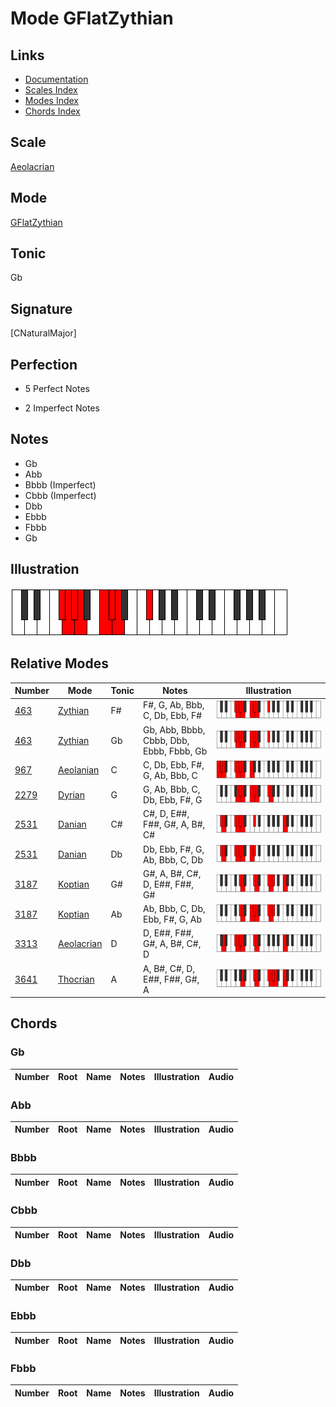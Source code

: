 # Mode GFlatZythian

## Links

- [Documentation](index.md)
- [Scales Index](Scales.md)
- [Modes Index](Modes.md)
- [Chords Index](Chords.md)

## Scale

[Aeolacrian](ScaleAeolacrian.md)

## Mode

[GFlatZythian](ModeGFlatZythian.md)

## Tonic

Gb

## Signature

[CNaturalMajor]

## Perfection

 - 5 Perfect Notes

 - 2 Imperfect Notes

## Notes

- Gb
- Abb
- Bbbb (Imperfect)
- Cbbb (Imperfect)
- Dbb
- Ebbb
- Fbbb
- Gb

## Illustration

![GFlatZythian](ModeGFlatZythian.png)

## Relative Modes

| Number | Mode | Tonic | Notes | Illustration |
|--------|------|-------|-------|--------------|
| [463](https://ianring.com/musictheory/scales/463) | [Zythian](ModeZythian.md) | F# | F#, G, Ab, Bbb, C, Db, Ebb, F# | ![FSharpZythian](ModeFSharpZythian.png) |
| [463](https://ianring.com/musictheory/scales/463) | [Zythian](ModeZythian.md) | Gb | Gb, Abb, Bbbb, Cbbb, Dbb, Ebbb, Fbbb, Gb | ![GFlatZythian](ModeGFlatZythian.png) |
| [967](https://ianring.com/musictheory/scales/967) | [Aeolanian](ModeAeolanian.md) | C | C, Db, Ebb, F#, G, Ab, Bbb, C | ![CNaturalAeolanian](ModeCNaturalAeolanian.png) |
| [2279](https://ianring.com/musictheory/scales/2279) | [Dyrian](ModeDyrian.md) | G | G, Ab, Bbb, C, Db, Ebb, F#, G | ![GNaturalDyrian](ModeGNaturalDyrian.png) |
| [2531](https://ianring.com/musictheory/scales/2531) | [Danian](ModeDanian.md) | C# | C#, D, E##, F##, G#, A, B#, C# | ![CSharpDanian](ModeCSharpDanian.png) |
| [2531](https://ianring.com/musictheory/scales/2531) | [Danian](ModeDanian.md) | Db | Db, Ebb, F#, G, Ab, Bbb, C, Db | ![DFlatDanian](ModeDFlatDanian.png) |
| [3187](https://ianring.com/musictheory/scales/3187) | [Koptian](ModeKoptian.md) | G# | G#, A, B#, C#, D, E##, F##, G# | ![GSharpKoptian](ModeGSharpKoptian.png) |
| [3187](https://ianring.com/musictheory/scales/3187) | [Koptian](ModeKoptian.md) | Ab | Ab, Bbb, C, Db, Ebb, F#, G, Ab | ![AFlatKoptian](ModeAFlatKoptian.png) |
| [3313](https://ianring.com/musictheory/scales/3313) | [Aeolacrian](ModeAeolacrian.md) | D | D, E##, F##, G#, A, B#, C#, D | ![DNaturalAeolacrian](ModeDNaturalAeolacrian.png) |
| [3641](https://ianring.com/musictheory/scales/3641) | [Thocrian](ModeThocrian.md) | A | A, B#, C#, D, E##, F##, G#, A | ![ANaturalThocrian](ModeANaturalThocrian.png) |

## Chords

### Gb

| Number | Root | Name | Notes | Illustration | Audio |
|--------|------|------|-------|--------------|-------|

### Abb

| Number | Root | Name | Notes | Illustration | Audio |
|--------|------|------|-------|--------------|-------|

### Bbbb

| Number | Root | Name | Notes | Illustration | Audio |
|--------|------|------|-------|--------------|-------|

### Cbbb

| Number | Root | Name | Notes | Illustration | Audio |
|--------|------|------|-------|--------------|-------|

### Dbb

| Number | Root | Name | Notes | Illustration | Audio |
|--------|------|------|-------|--------------|-------|

### Ebbb

| Number | Root | Name | Notes | Illustration | Audio |
|--------|------|------|-------|--------------|-------|

### Fbbb

| Number | Root | Name | Notes | Illustration | Audio |
|--------|------|------|-------|--------------|-------|

